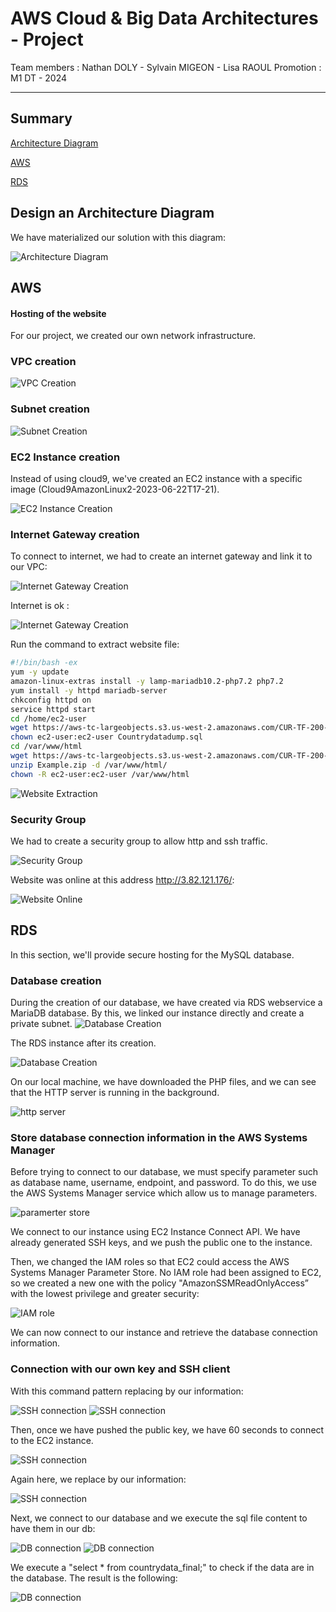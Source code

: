 # AWS Cloud & Big Data Architectures - Project

Team members : Nathan DOLY - Sylvain MIGEON - Lisa RAOUL
Promotion : M1 DT - 2024

---

## Summary

[Architecture Diagram](#design-an-architecture-diagram)

[AWS](#aws)

[RDS](#rds)

## Design an Architecture Diagram

We have materialized our solution with this diagram:

![Architecture Diagram](./projet/architecture_diagram.png)

## AWS

#### Hosting of the website

For our project, we created our own network infrastructure.

### VPC creation

![VPC Creation](./projet/vpc_creation.png)

### Subnet creation

![Subnet Creation](./projet/public_subnet_creation.png)

### EC2 Instance creation

Instead of using cloud9, we've created an EC2 instance with a specific image (Cloud9AmazonLinux2-2023-06-22T17-21).

![EC2 Instance Creation](./projet/ec2_instance_creation.png)

### Internet Gateway creation

To connect to internet, we had to create an internet gateway and link it to our VPC:

![Internet Gateway Creation](./projet/ig_creation.png)

Internet is ok :

![Internet Gateway Creation](./projet/check_ig_ok.png)

Run the command to extract website file:

```bash
#!/bin/bash -ex
yum -y update
amazon-linux-extras install -y lamp-mariadb10.2-php7.2 php7.2
yum install -y httpd mariadb-server
chkconfig httpd on
service httpd start
cd /home/ec2-user
wget https://aws-tc-largeobjects.s3.us-west-2.amazonaws.com/CUR-TF-200-ACACAD-2/21-course-project/s3/Countrydatadump.sql
chown ec2-user:ec2-user Countrydatadump.sql
cd /var/www/html
wget https://aws-tc-largeobjects.s3.us-west-2.amazonaws.com/CUR-TF-200-ACACAD-2/21-course-project/s3/Example.zip
unzip Example.zip -d /var/www/html/
chown -R ec2-user:ec2-user /var/www/html
```

![Website Extraction](./projet/script_to_extract_ws.png)

### Security Group

We had to create a security group to allow http and ssh traffic.

![Security Group](./projet/SG_inboud_http_ssh_connection.png)

Website was online at this address http://3.82.121.176/:

![Website Online](./projet/website_is_online.png)

## RDS

In this section, we'll provide secure hosting for the MySQL database.

### Database creation

During the creation of our database, we have created via RDS webservice a MariaDB database. By this, we linked our instance directly and create a private subnet.
![Database Creation](./projet/rds_private_subnet_creation.png)

The RDS instance after its creation.

![Database Creation](./projet/rds_creation.png)

On our local machine, we have downloaded the PHP files, and we can see that the HTTP server is running in the background.

![http server](./projet/httpd_server_running.png)

### Store database connection information in the AWS Systems Manager

Before trying to connect to our database, we must specify parameter such as database name, username, endpoint, and password. To do this, we use the AWS Systems Manager service which allow us to manage parameters.

![paramerter store](projet/db_parameter_aws_systems_manager.png)

We connect to our instance using EC2 Instance Connect API. We have already generated SSH keys, and we push the public one to the instance.

Then, we changed the IAM roles so that EC2 could access the AWS Systems Manager Parameter Store. No IAM role had been assigned to EC2, so we created a new one with the policy "AmazonSSMReadOnlyAccess” with the lowest privilege and greater security:

![IAM role](./projet/IAM_role_db_parameter.png)

We can now connect to our instance and retrieve the database connection information.

### Connection with our own key and SSH client

With this command pattern replacing by our information:

![SSH connection](./projet/ssh.png)
![SSH connection](./projet/send_public_key.png)

Then, once we have pushed the public key, we have 60 seconds to connect to the EC2 instance.

![SSH connection](./projet/ec2_connect.png)

Again here, we replace by our information:

![SSH connection](./projet/public_key_push.png)

Next, we connect to our database and we execute the sql file content to have them in our db:

![DB connection](./projet/connection_to_db_own_console_1.png)
![DB connection](./projet/connection_to_db_own_console_2.png)

We execute a "select \* from countrydata_final;" to check if the data are in the database. The result is the following:

![DB connection](./projet/query_result_on_website.png)
